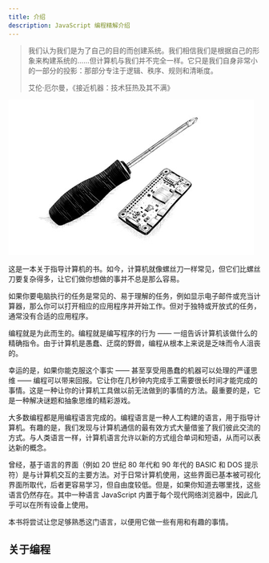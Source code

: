 ```yaml
---
title: 介绍
description: JavaScript 编程精解介绍
---
```


> 我们认为我们是为了自己的目的而创建系统。我们相信我们是根据自己的形象来构建系统的……但计算机与我们并不完全一样。它只是我们自身非常小的一部分的投影：那部分专注于逻辑、秩序、规则和清晰度。
>
> 艾伦·厄尔曼，《接近机器：技术狂热及其不满》

![chapter_picture_00.jpg](./chapter_picture_00.jpg)

这是一本关于指导计算机的书。如今，计算机就像螺丝刀一样常见，但它们比螺丝刀要复杂得多，让它们做你想做的事并不总是那么容易。

如果你要电脑执行的任务是常见的、易于理解的任务，例如显示电子邮件或充当计算器，那么你可以打开相应的应用程序并开始工作。但对于独特或开放式的任务，通常没有合适的应用程序。

编程就是为此而生的。编程就是编写程序的行为 —— 一组告诉计算机该做什么的精确指令。由于计算机是愚蠢、迂腐的野兽，编程从根本上来说是乏味而令人沮丧的。

幸运的是，如果你能克服这个事实 —— 甚至享受用愚蠢的机器可以处理的严谨思维 —— 编程可以带来回报。它让你在几秒钟内完成手工需要很长时间才能完成的事情。这是一种让你的计算机工具做以前无法做到的事情的方法。最重要的是，它是一种解决谜题和抽象思维的精彩游戏。

大多数编程都是用编程语言完成的。编程语言是一种人工构建的语言，用于指导计算机。有趣的是，我们发现与计算机通信的最有效方式大量借鉴了我们彼此交流的方式。与人类语言一样，计算机语言允许以新的方式组合单词和短语，从而可以表达新的概念。

曾经，基于语言的界面（例如 20 世纪 80 年代和 90 年代的 BASIC 和 DOS 提示符）是与计算机交互的主要方法。对于日常计算机使用，这些界面已基本被可视化界面所取代，后者更容易学习，但自由度较低。但是，如果你知道去哪里找，这些语言仍然存在。其中一种语言 JavaScript 内置于每个现代网络浏览器中，因此几乎可以在所有设备上使用。

本书将尝试让您足够熟悉这门语言，以便用它做一些有用和有趣的事情。

## 关于编程
